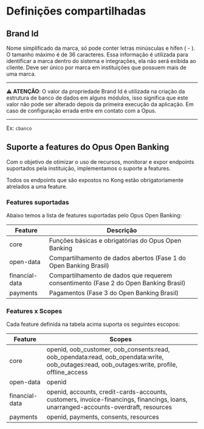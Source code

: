 # Definições compartilhadas

## Brand Id

Nome simplificado da marca, só pode conter letras minúsculas e hífen ( - ).
O tamanho máximo é de 36 caracteres. Essa informação é utilizada para identificar
a marca dentro do sistema e integrações, ela não será exibida ao cliente.
Deve ser único por marca em instituições que possuem mais de uma marca.

***

**:warning: ATENÇÃO**: O valor da propriedade Brand Id é utilizada na criação da
estrutura de banco de dados em alguns módulos, isso significa que este valor não
pode ser alterado depois da primeira execução da aplicação. Em caso de configuração
errada entre em contato com a Opus.

***

Ex: `cbanco`

## Suporte a features do Opus Open Banking

Com o objetivo de otimizar o uso de recursos, monitorar e expor endpoints
suportados pela instituição, implementamos o suporte a features.

Todos os endpoints que são expostos no Kong estão obrigatoriamente atrelados a
uma feature.

### Features suportadas

Abaixo temos a lista de features suportadas pelo Opus Open Banking:

| Feature        | Descrição                                                                            |
| -------------- | ------------------------------------------------------------------------------------ |
| core           | Funções básicas e obrigatórias do Opus Open Banking                                  |
| open-data      | Compartilhamento de dados abertos (Fase 1 do Open Banking Brasil)                    |
| financial-data | Compartilhamento de dados que requerem consentimento (Fase 2 do Open Banking Brasil) |
| payments       | Pagamentos (Fase 3 do Open Banking Brasil)                                           |

### Features x Scopes

Cada feature definida na tabela acima suporta os seguintes escopos:

| Feature        | Scopes                                                                                                                                       |
| -------------- | -------------------------------------------------------------------------------------------------------------------------------------------- |
| core           | openid, oob_customer, oob_consents:read, oob_opendata:read, oob_opendata:write, oob_outages:read, oob_outages:write, profile, offline_access |
| open-data      | openid                                                                                                                                       |
| financial-data | openid, accounts, credit-cards-accounts, customers, invoice-financings, financings, loans, unarranged-accounts-overdraft, resources          |
| payments       | openid, payments, consents, resources                                                                                                        |
